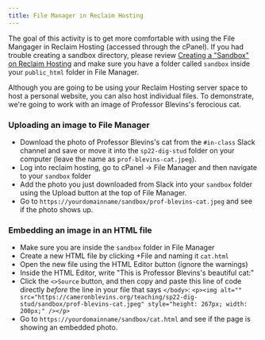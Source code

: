 ```yaml
---
title: File Manager in Reclaim Hosting
---
```


The goal of this activity is to get more comfortable with using the File Mangager in Reclaim Hosting (accessed through the cPanel). If you had trouble creating a sandbox directory, please review [Creating a "Sandbox" on Reclaim Hosting]({{site.baseurl}}/modules/reclaim-hosting-sandbox) and make sure you have a folder called `sandbox` inside your `public_html` folder in File Manager.

Although you are going to be using your Reclaim Hosting server space to host a personal website, you can also host individual files. To demonstrate, we're going to work with an image of Professor Blevins's ferocious cat.

### Uploading an image to File Manager
- Download the photo of Professor Blevins's cat from the `#in-class` Slack channel and save or move it into the `sp22-dig-stud` folder on your computer (leave the name as `prof-blevins-cat.jpeg`). 
- Log into reclaim hosting, go to cPanel -> File Manager and then navigate to your `sandbox` folder
- Add the photo you just downloaded from Slack into your `sandbox` folder using the Upload button at the top of File Manager.
- Go to `https://yourdomainname/sandbox/prof-blevins-cat.jpeg` and see if the photo shows up.

### Embedding an image in an HTML file
- Make sure you are inside the `sandbox` folder in File Manager
- Create a new HTML file by clicking +File and naming 
it `cat.html`
- Open the new file using the HTML Editor button (ignore the warnings)
- Inside the HTML Editor, write "This is Professor Blevins's beautiful cat:"
- Click the `<>Source` button, and then copy and paste this line of code directly *before* the line in your file that says `</body>`: `<p><img alt="" src="https://cameronblevins.org/teaching/sp22-dig-stud/sandbox/prof-blevins-cat.jpeg" style="height: 267px; width: 200px;" /></p>`
- Go to `https://yourdomainname/sandbox/cat.html` and see if the page is showing an embedded photo. 